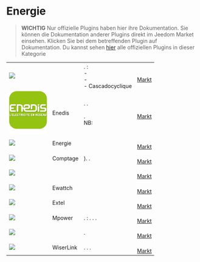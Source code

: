 
# Energie


>**WICHTIG**
>Nur offizielle Plugins haben hier ihre Dokumentation. Sie können die Dokumentation anderer Plugins direkt im Jeedom Market einsehen. Klicken Sie bei dem betreffenden Plugin auf Dokumentation.
>Du kannst sehen [hier](https://market.jeedom.com/index.php?v=d&p=market&type=plugin&categorie=energy) alle offiziellen Plugins in dieser Kategorie


| | | | |
|--- | --- | --- | ---|
|<img src="delestage/delestage_icon.png" class="pluginLogo" width="100" />||.  : <br>-  <br>-  <br>- Cascadocyclique|[](delestage/index.md)[](delestage/beta/index.md)<br/>[Markt](https://market.jeedom.com/index.php?v=d&p=market_display&id=2616)<br/>[](delestage/changelog.md)[](delestage/beta/changelog.md)|
|<img src="enedis/enedis_icon.png" class="pluginLogo" width="100" />|Enedis|. . <br/><br/>. <br/>NB: |[](enedis/index.md)[](enedis/beta/index.md)<br/>[Markt](https://market.jeedom.com/index.php?v=d&p=market_display&id=4036)<br/>[](enedis/changelog.md)[](enedis/beta/changelog.md)|
|<img src="energy/energy_icon.png" class="pluginLogo" width="100" />|Energie||[](energy/index.md)[](energy/beta/index.md)<br/>[Markt](https://market.jeedom.com/index.php?v=d&p=market_display&id=54)<br/>[](energy/changelog.md)[](energy/beta/changelog.md)|
|<img src="energy2/energy2_icon.png" class="pluginLogo" width="100" />|Comptage|). .|[](energy2/index.md)[](energy2/beta/index.md)<br/>[Markt](https://market.jeedom.com/index.php?v=d&p=market_display&id=3591)<br/>[](energy2/changelog.md)[](energy2/beta/changelog.md)|
|<img src="envoy/envoy_icon.png" class="pluginLogo" width="100" />|||[](envoy/index.md)[](envoy/beta/index.md)<br/>[Markt](https://market.jeedom.com/index.php?v=d&p=market_display&id=3992)<br/>[](envoy/changelog.md)[](envoy/beta/changelog.md)|
|<img src="ewattch/ewattch_icon.png" class="pluginLogo" width="100" />|Ewattch||[](ewattch/index.md)<br/>[Markt](https://market.jeedom.com/index.php?v=d&p=market_display&id=1668)<br/>[](ewattch/changelog.md)|
|<img src="extel/extel_icon.png" class="pluginLogo" width="100" />|Extel||[](extel/index.md)<br/>[Markt](https://market.jeedom.com/index.php?v=d&p=market_display&id=2979)<br/>[](extel/changelog.md)|
|<img src="mpower/mpower_icon.png" class="pluginLogo" width="100" />|Mpower|.  : . . .|[](mpower/index.md)<br/>[Markt](https://market.jeedom.com/index.php?v=d&p=market_display&id=2181)<br/>[](mpower/changelog.md)|
|<img src="rt2/rt2_icon.png" class="pluginLogo" width="100" />||.|[](rt2/index.md)[](rt2/beta/index.md)<br/>[Markt](https://market.jeedom.com/index.php?v=d&p=market_display&id=2918)<br/>[](rt2/changelog.md)[](rt2/beta/changelog.md)|
|<img src="wiserlink/wiserlink_icon.png" class="pluginLogo" width="100" />|WiserLink|. . .|[](wiserlink/index.md)<br/>[Markt](https://market.jeedom.com/index.php?v=d&p=market_display&id=2938)<br/>[](wiserlink/changelog.md)|

